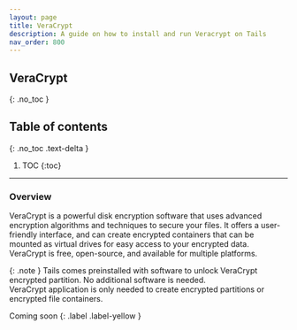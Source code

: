 ```yaml
---
layout: page
title: VeraCrypt
description: A guide on how to install and run Veracrypt on Tails
nav_order: 800
---
```


## VeraCrypt
{: .no_toc }

## Table of contents
{: .no_toc .text-delta }

1. TOC
{:toc}

---
### Overview

VeraCrypt is a powerful disk encryption software that uses advanced encryption algorithms and techniques to secure your files.
It offers a user-friendly interface, and can create encrypted containers that can be mounted as virtual drives for easy access to your encrypted data.
VeraCrypt is free, open-source, and available for multiple platforms.

{: .note }
Tails comes preinstalled with software to unlock VeraCrypt encrypted partition. No additional software is needed.<br>
VeraCrypt application is only needed to create encrypted partitions or encrypted file containers.

Coming soon
{: .label .label-yellow }